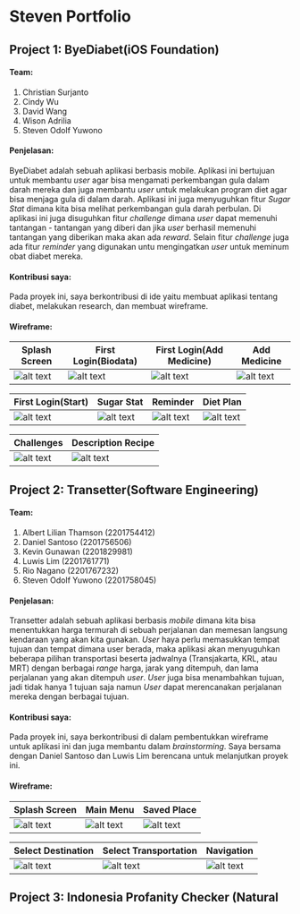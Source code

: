 # Steven Portfolio

## Project 1: ByeDiabet(iOS Foundation)
#### Team:
1. Christian Surjanto
2. Cindy Wu
3. David Wang
4. Wison Adrilia
5. Steven Odolf Yuwono

#### Penjelasan:
ByeDiabet adalah sebuah aplikasi berbasis mobile. Aplikasi ini bertujuan untuk membantu _user_ agar bisa mengamati perkembangan gula dalam darah mereka dan juga membantu _user_ untuk melakukan program diet agar bisa menjaga gula di dalam darah. Aplikasi ini juga menyuguhkan fitur _Sugar Stat_ dimana kita bisa melihat perkembangan gula darah perbulan. Di aplikasi ini juga disuguhkan fitur _challenge_ dimana _user_ dapat memenuhi tantangan - tantangan yang diberi dan jika _user_ berhasil memenuhi tantangan yang diberikan maka akan ada _reward_. Selain fitur _challenge_ juga ada fitur _reminder_ yang digunakan untu mengingatkan _user_ untuk meminum obat diabet mereka.

#### Kontribusi saya:
Pada proyek ini, saya berkontribusi di ide yaitu membuat aplikasi tentang diabet, melakukan research, dan membuat wireframe.

#### Wireframe:

| Splash Screen      | First Login(Biodata)         | First Login(Add Medicine)       | Add Medicine        |
| ------------- |-------------| -------------| ------------- |
| ![alt text](https://Stevenodolf.github.io/StevenPortfolio/images/ByeDiabet/Splash%20Screen.png "Splash Screen") | ![alt text](https://Stevenodolf.github.io/StevenPortfolio/images/ByeDiabet/First%20Login.png "First Login(Biodata)") | ![alt text](https://Stevenodolf.github.io/StevenPortfolio/images/ByeDiabet/Second%20Login%20Screen.png "First Login(Add Medicine)") |  ![alt text](https://Stevenodolf.github.io/StevenPortfolio/images/ByeDiabet/Add%20Medicine.png "Add Medicine") |

| First Login(Start)      | Sugar Stat        | Reminder       | Diet Plan        |
| ------------- |-------------| -------------| -------------|
| ![alt text](https://Stevenodolf.github.io/StevenPortfolio/images/ByeDiabet/Second%20Login%20Screen%20%E2%80%93%201.png "First Login(Start)") | ![alt text](https://Stevenodolf.github.io/StevenPortfolio/images/ByeDiabet/Sugar%20Stat.png "Sugar Stat") | ![alt text](https://Stevenodolf.github.io/StevenPortfolio/images/ByeDiabet/Reminder.png "Reminder") |  ![alt text](https://Stevenodolf.github.io/StevenPortfolio/images/ByeDiabet/Diet%20Plan%20%E2%80%93%201.png "Diet Plan") |

| Challenges      | Description Recipe        |
| ------------- | ------------- |
| ![alt text](https://Stevenodolf.github.io/StevenPortfolio/images/ByeDiabet/Challenge.png "Challenges") | ![alt text](https://Stevenodolf.github.io/StevenPortfolio/images/ByeDiabet/Desc%20Breakfast.png "Description Recipe") |


## Project 2: Transetter(Software Engineering)
#### Team:
1. Albert Lilian Thamson (2201754412)
2. Daniel Santoso (2201756506)
3. Kevin Gunawan (2201829981)
4. Luwis Lim (2201761771)
5. Rio Nagano (2201767232)
6. Steven Odolf Yuwono (2201758045)

#### Penjelasan:
Transetter adalah sebuah aplikasi berbasis _mobile_ dimana kita bisa menentukkan harga termurah di sebuah perjalanan dan memesan langsung kendaraan yang akan kita gunakan. _User_ haya perlu memasukkan tempat tujuan dan tempat dimana user berada, maka aplikasi akan menyuguhkan beberapa pilihan transportasi beserta jadwalnya (Transjakarta, KRL, atau MRT) dengan berbagai _range_ harga, jarak yang ditempuh, dan lama perjalanan yang akan ditempuh _user_. _User_ juga bisa menambahkan tujuan, jadi tidak hanya 1 tujuan saja namun _User_ dapat merencanakan perjalanan mereka dengan berbagai tujuan.

#### Kontribusi saya:
Pada proyek ini, saya berkontribusi di dalam pembentukkan wireframe untuk aplikasi ini dan juga membantu dalam _brainstorming_. Saya bersama dengan Daniel Santoso dan Luwis Lim berencana untuk melanjutkan proyek ini.

#### Wireframe:

| Splash Screen      | Main Menu         | Saved Place        |
| ------------- |-------------| -------------|
| ![alt text](https://Stevenodolf.github.io/StevenPortfolio/images/Splash%20Screen.jpg "Splash Screen") | ![alt text](https://Stevenodolf.github.io/StevenPortfolio/images/Main%20Menu.jpg "Main Menu") | ![alt text](https://Stevenodolf.github.io/StevenPortfolio/images/Saved%20Place.jpg "Saved Place") |


| Select Destination      | Select Transportation         | Navigation        |
| ------------- | ------------- | -------------|
| ![alt text](https://Stevenodolf.github.io/StevenPortfolio/images/Destination%20Screen.jpg "Select Destination") | ![alt text](https://Stevenodolf.github.io/StevenPortfolio/images/Select%20Transportation.jpg "Select Transportation") | ![alt text](https://Stevenodolf.github.io/StevenPortfolio/images/Navigation.jpg "Navigation") |

## Project 3: Indonesia Profanity Checker (Natural 
